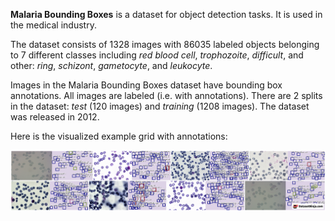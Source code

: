 **Malaria Bounding Boxes** is a dataset for object detection tasks. It is used in the medical industry.

The dataset consists of 1328 images with 86035 labeled objects belonging to 7 different classes including *red blood cell*, *trophozoite*, *difficult*, and other: *ring*, *schizont*, *gametocyte*, and *leukocyte*.

Images in the Malaria Bounding Boxes dataset have bounding box annotations. All images are labeled (i.e. with annotations). There are 2 splits in the dataset: *test* (120 images) and *training* (1208 images). The dataset was released in 2012.

Here is the visualized example grid with annotations:

<img src="https://github.com/dataset-ninja/malaria-bounding-boxes/raw/main/visualizations/side_annotations_grid.png">
